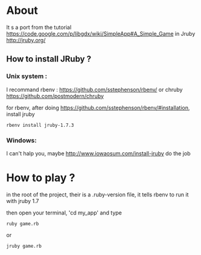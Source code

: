 # About

It s a port from the tutorial https://code.google.com/p/libgdx/wiki/SimpleApp#A_Simple_Game
in Jruby http://jruby.org/

## How to install JRuby ?

### Unix system :

I recommand rbenv : https://github.com/sstephenson/rbenv/
or chruby https://github.com/postmodern/chruby

for rbenv, after doing https://github.com/sstephenson/rbenv/#installation, install jruby

```
rbenv install jruby-1.7.3
```

### Windows:

I can't halp you, maybe http://www.iowaosum.com/install-jruby do the job

# How to play ?

in the root of the project, their is a .ruby-version file, it tells
rbenv to run it with jruby 1.7

then open your terminal, 'cd my_app' and type

```
ruby game.rb
```

or

```
jruby game.rb
```
